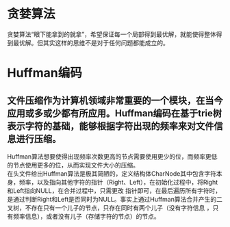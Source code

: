 # 贪婪算法
贪婪算法“眼下能拿到的就拿”，希望保证每一个局部得到最优解，就能使得整体得到最优解。但其实这样的思维不是对于任何问题都能成立的。
# Huffman编码
## 文件压缩作为计算机领域非常重要的一个模块，在当今应用或多或少都有所应用。Huffman编码在基于trie树表示字符的基础，能够根据字符出现的频率来对文件信息进行压缩。
Huffman算法想要使得出现频率次数更高的节点需要使用更少的位，而频率更低的节点使用更多的位，从而实现文件大小的压缩。<br>
在头文件给出Huffman算法是极其简陋的，定义结构体CharNode其中包含字符本身，频率，以及指向其他字符的指针（Right、Left），在初始化过程中，将Right和Left指向NULL，在合并过程中，只需更改
指针即可，在最后遍历所有字符时，是通过判断Right和Left是否同时为NULL。事实上通过Huffman算法合并产生的二叉树，不存在只有一个儿子的节点，只存在同时有两个儿子（没有字符信息
，只有频率信息），或者没有儿子（存储字符的节点）的节点。
